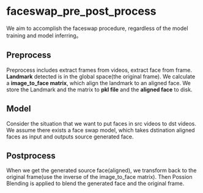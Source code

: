 # faceswap_pre_post_process

We aim to accomplish the faceswap procedure, regardless of the model training and model inferring。

## Preprocess
Preprocess includes extract frames from videos, extract face from frame. 
**Landmark** detected is in the global space(the original frame). 
We calculate a **image_to_face matrix**, which align the landmark to an aligned face.
We store the Landmark and the matrix to **pkl file** and the **aligned face** to disk.


## Model
Consider the situation that we want to put faces in src videos to dst videos.
We assume there exists a face swap model, which takes dstination aligned faces as input and outputs source generated face.

## Postprocess
When we get the generated source face(aligned), we transform back to the original frame(use the inverse of the image_to_face matrix).
Then Possion Blending is applied to blend the generated face and the original frame.
